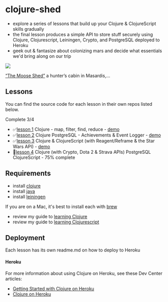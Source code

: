 
# clojure-shed
* explore a series of lessons that build up your Clojure & ClojureScript skills gradually
* the final lesson produces a simple API to store stuff securely using Clojure, Clojurescript, Leiningen, Crypto, and PostgreSQL deployed to Heroku
* geek out & fantasize about colonizing mars and decide what essentials we'd bring along on our trip

![](https://66.media.tumblr.com/8ff3c3639da840033e81d276b1b256b4/tumblr_ph2w8qYXTT1qzwmsso1_1280.jpg?v=4&s=400)

[“The Moose Shed”](https://cabinporn.com/post/180586468964) a hunter’s cabin in Masardis,...

## Lessons

You can find the source code for each lesson in their own repos listed below.

Complete 3/4

* ✅[lesson 1](https://github.com/headwinds/astronaunt) Clojure - map, filter, find, reduce - [demo](https://glacial-badlands-20785.herokuapp.com/)
* ✅[lesson 2](https://github.com/headwinds/whistlepunk) Clojure PostgreSQL - Achievements & Event Logger - [demo](https://rocky-ridge-38501.herokuapp.com/)
* ✅[lesson 3](https://github.com/headwinds/reagent-reframe-material-ui) Clojure & ClojureScript (with Reagent/Reframe & the Star Wars API) - [demo](https://reagent-reframe-material.now.sh/)
* 🚧[lesson 4](https://github.com/headwinds/creeps) Clojure (with Crypto, Dota 2 & Strava APIs) PostgreSQL ClojureScript - 75% complete

## Requirements

- install [clojure](https://clojure.org/)     
- install [java](https://java.com/en/download/)      
- install [leiningen](https://leiningen.org/)      

If you are on a Mac, it's best to install each with [brew](https://brew.sh/)     

- review my guide to [learning Clojure](https://github.com/headwinds/clojure-shed/tree/master/docs/learning_clojure.md)
- review my guide to [learning Clojurescript](https://github.com/headwinds/clojure-shed/tree/master/docs/learning_clojurescript.md)

## Deployment

Each lesson has its own readme.md on how to deploy to Heroku

#### Heroku

For more information about using Clojure on Heroku, see these Dev Center articles:

- [Getting Started with Clojure on Heroku](https://devcenter.heroku.com/articles/getting-started-with-clojure)
- [Clojure on Heroku](https://devcenter.heroku.com/categories/clojure)

